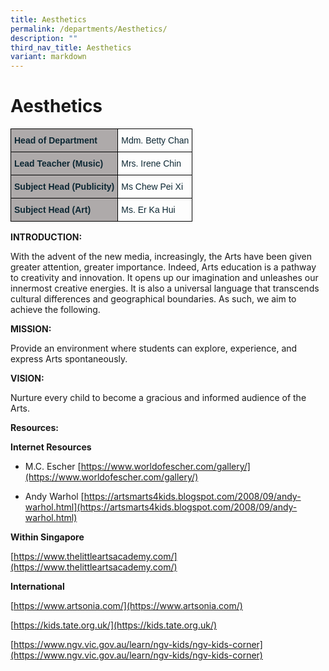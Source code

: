 ```yaml
---
title: Aesthetics
permalink: /departments/Aesthetics/
description: ""
third_nav_title: Aesthetics
variant: markdown
---
```

# Aesthetics
<style type="text/css">
.tg  {border-collapse:collapse;border-spacing:0;}
.tg td{border-color:black;border-style:solid;border-width:1px;font-family:Arial, sans-serif;font-size:14px;
  overflow:hidden;padding:10px 5px;word-break:normal;}
.tg th{border-color:black;border-style:solid;border-width:1px;font-family:Arial, sans-serif;font-size:14px;
  font-weight:normal;overflow:hidden;padding:10px 5px;word-break:normal;}
.tg .tg-s5dh{color:#0C2733;text-align:left;vertical-align:middle}
.tg .tg-c1fh{background-color:#AEAAAA;color:#0C2733;font-weight:bold;text-align:left;vertical-align:top}
</style>
<table class="tg">
<thead>
  <tr>
    <th class="tg-c1fh">Head of Department<br></th>
    <th class="tg-s5dh">Mdm. Betty Chan<br></th>
  </tr>
</thead>
<tbody>
  <tr>
    <td class="tg-c1fh">Lead Teacher (Music)<br></td>
    <td class="tg-s5dh">Mrs. Irene Chin<br></td>
  </tr>
  <tr>
    <td class="tg-c1fh">Subject Head (Publicity)<br></td>
    <td class="tg-s5dh">Ms Chew Pei Xi<br></td>
  </tr>
  <tr>
    <td class="tg-c1fh">Subject Head (Art)</td>
    <td class="tg-s5dh">Ms. Er Ka Hui</td>
  </tr>
</tbody>
</table>

**INTRODUCTION:**

With the advent of the new media, increasingly, the Arts have been given greater attention, greater importance. Indeed, Arts education is a pathway to creativity and innovation. It opens up our imagination and unleashes our innermost creative energies. It is also a universal language that transcends cultural differences and geographical boundaries. As such, we aim to achieve the following.

**MISSION:**

Provide an environment where students can explore, experience, and express Arts spontaneously.

**VISION:**

Nurture every child to become a gracious and informed audience of the Arts.


**Resources:**

**Internet Resources**

* M.C. Escher
[https://www.worldofescher.com/gallery/](https://www.worldofescher.com/gallery/)

* Andy Warhol
[https://artsmarts4kids.blogspot.com/2008/09/andy-warhol.html](https://artsmarts4kids.blogspot.com/2008/09/andy-warhol.html)

**Within Singapore**

[https://www.thelittleartsacademy.com/](https://www.thelittleartsacademy.com/)

**International**

[https://www.artsonia.com/](https://www.artsonia.com/)

[https://kids.tate.org.uk/](https://kids.tate.org.uk/)

[https://www.ngv.vic.gov.au/learn/ngv-kids/ngv-kids-corner](https://www.ngv.vic.gov.au/learn/ngv-kids/ngv-kids-corner)